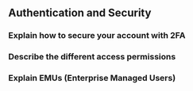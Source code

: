 ## Authentication and Security

### Explain how to secure your account with 2FA



### Describe the different access permissions



### Explain EMUs (Enterprise Managed Users)

